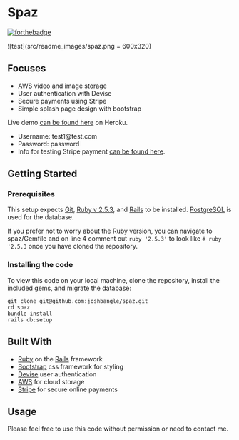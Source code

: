 # Spaz

[![forthebadge](https://forthebadge.com/images/badges/made-with-ruby.svg)](https://forthebadge.com)

![test](src/readme_images/spaz.png = 600x320)

  ## Focuses
  * AWS video and image storage
  * User authentication with Devise
  * Secure payments using Stripe
  * Simple splash page design with bootstrap

Live demo [can be found here](https://spaz-josh-bangle.herokuapp.com/) on Heroku.

* Username: test1@test.<span></span>com
* Password: password
* Info for testing Stripe payment [can be found here](https://stripe.com/docs/testing).

## Getting Started

### Prerequisites

This setup expects [Git](https://git-scm.com/downloads), [Ruby v 2.5.3](https://www.ruby-lang.org/en/documentation/installation/), and [Rails](https://gorails.com/setup/) to be installed. [PostgreSQL](https://www.postgresql.org/download/) is used for the database.

If you prefer not to worry about the Ruby version, you can navigate to spaz/Gemfile and on line 4 comment out `ruby '2.5.3'` to look like `# ruby '2.5.3` once you have cloned the repository.

### Installing the code

To view this code on your local machine, clone the repository, install the included gems, and migrate the database:
```
git clone git@github.com:joshbangle/spaz.git
cd spaz
bundle install
rails db:setup
```

## Built With

* [Ruby](https://www.ruby-lang.org/en/documentation/installation/) on the [Rails](https://gorails.com/setup/) framework
* [Bootstrap](https://getbootstrap.com/) css framework for styling
* [Devise](https://github.com/heartcombo/devise) user authentication
* [AWS](https://aws.amazon.com/) for cloud storage
* [Stripe](https://stripe.com/) for secure online payments

## Usage
Please feel free to use this code without permission or need to contact me.   
